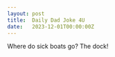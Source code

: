 ```yaml
---
layout: post
title:  Daily Dad Joke 4U
date:   2023-12-01T00:00:00Z
---
```

Where do sick boats go? The dock!
